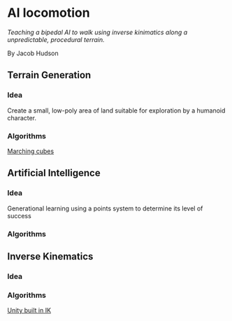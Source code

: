 # AI locomotion

*Teaching a bipedal AI to walk using inverse kinimatics along a unpredictable, procedural terrain.*

By Jacob Hudson

## Terrain Generation
### Idea
Create a small, low-poly area of land suitable for exploration by a humanoid character.
### Algorithms
[Marching cubes](https://en.wikipedia.org/wiki/Marching_cubes)

## Artificial Intelligence
### Idea
Generational learning using a points system to determine its level of success
### Algorithms

## Inverse Kinematics
### Idea
### Algorithms
[Unity built in IK](https://docs.unity3d.com/Manual/InverseKinematics.html#:~:text=This%20can%20be%20useful%20when%20you%20want%20a,any%20humanoid%20character%20with%20a%20correctly%20configured%20Avatar.)
